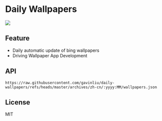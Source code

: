 # Daily Wallpapers
  
![](https://www.bing.com/th?id=OHR.WatertowerMannheim_ZH-CN0692039329_UHD.jpg)

## Feature

- Daily automatic update of bing wallpapers
- Driving Wallpaper App Development

## API

```
https://raw.githubusercontent.com/gavinliu/daily-wallpapers/refs/heads/master/archives/zh-cn/:yyyy:MM/wallpapers.json
```

## License

MIT
  